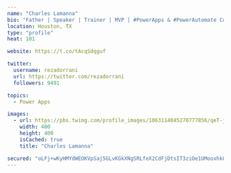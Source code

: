 ```yaml
---
name: "Charles Lamanna"
bio: "Father | Speaker | Trainer | MVP | #PowerApps & #PowerAutomate Community Super User | YouTuber Right-pointing triangle http://youtube.com/c/rezadorrani | Learn - Share - Clockwise rightwards and leftwards open circle arrows"
location: Houston, TX
type: "profile"
heat: 101

website: https://t.co/tAcqSdqguf

twitter:
  username: rezadorrani
  url: https://twitter.com/rezadorrani
  followers: 9491

topics:
  - Power Apps

images:
  - url: https://pbs.twimg.com/profile_images/1063114045270777856/qeT-jpWr_400x400.jpg
    width: 400
    height: 400
    isCached: true
    title: "Charles Lamanna"

secured: "oLFj+wKyHMYdWEOKVpSaj5GLvKGkXNgSRLfeX2CdFjDtsIT3ziOe1UMooxhkOzEqd4B23ZFxoJSrKoyw7FGmnzOsV+JqaNnwW/bg7APuWvjwkrBDMnRrV9R/S1Tkj9dGLiKJGTFhKAfqs7aBh9a7EwmXjnxnFPN2PFL0w3caLnyR5Dd0iHjzE2YNYTgE2HqsFe9/xjuBjMDTtJ8ve9W0wXzUN9cqzcE/mYyuwfc6hlktEKrQgoAxH09wfKzBNXTj3T81h65VEwHYLk/MK1RanczvU7CD2KewCCC8DkaInZsZ4vDQlMYR9MQDP4/wZ49SPzvnH03nxQniqzY6OhmUgZSjNwIIVfow6U22XKEYfJ/dLxI5ne3wTN/8k6HjZkJEOdGkigslnzWc0sHbfs+s7aJGXqSvCVVKZKtBxKkYXzM=;hbLS+1YpgaOhHCbKLOFonQ=="
---
```


